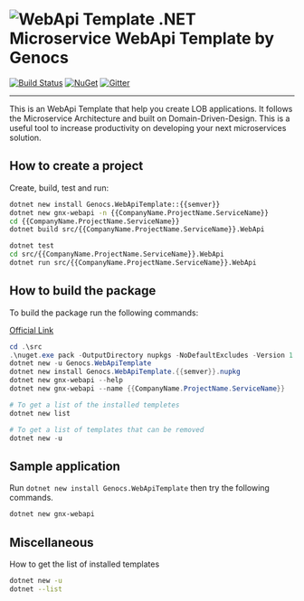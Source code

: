 ![WebApi Template](https://raw.githubusercontent.com/Genocs/genocs-webapi-template/master/icon.png) .NET Microservice WebApi Template by Genocs
=========

[![Build Status](https://app.travis-ci.com/Genocs/genocs-webapi-template.svg?branch=master)](https://app.travis-ci.com/Genocs/genocs-webapi-template) <a href="https://www.nuget.org/packages/Genocs.WebApiTemplate/" rel="Genocs.WebApiTemplate"> ![NuGet](https://buildstats.info/nuget/genocs-webapi-template)</a> [![Gitter](https://img.shields.io/badge/chat-on%20gitter-blue.svg)](https://gitter.im/genocs/)

----

This is an WebApi Template that help you create LOB applications. It follows the Microservice Architecture and built on Domain-Driven-Design. This is a useful tool to increase productivity on developing your next microservices solution. 

## How to create a project

Create, build, test and run:

``` sh
dotnet new install Genocs.WebApiTemplate::{{semver}}
dotnet new gnx-webapi -n {{CompanyName.ProjectName.ServiceName}}
cd {{CompanyName.ProjectName.ServiceName}}
dotnet build src/{{CompanyName.ProjectName.ServiceName}}.WebApi

dotnet test
cd src/{{CompanyName.ProjectName.ServiceName}}.WebApi
dotnet run src/{{CompanyName.ProjectName.ServiceName}}.WebApi
```


## How to build the package

To build the package run the following commands:

[Official Link](https://docs.microsoft.com/en-us/dotnet/core/tools/custom-templates)


``` PowerShell
cd .\src
.\nuget.exe pack -OutputDirectory nupkgs -NoDefaultExcludes -Version 1.0.{{semver}}
dotnet new -u Genocs.WebApiTemplate
dotnet new install Genocs.WebApiTemplate.{{semver}}.nupkg
dotnet new gnx-webapi --help
dotnet new gnx-webapi --name {{CompanyName.ProjectName.ServiceName}}

# To get a list of the installed templetes
dotnet new list

# To get a list of templates that can be removed
dotnet new -u
```


## Sample application

Run `dotnet new install Genocs.WebApiTemplate` then try the following commands.

``` sh
dotnet new gnx-webapi
```


## Miscellaneous

How to get the list of installed templates

``` sh
dotnet new -u
dotnet --list
```



